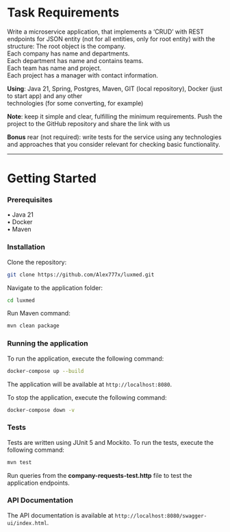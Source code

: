# Task Requirements

Write a microservice application, that implements a ‘CRUD’ with REST endpoints for JSON entity (not for all entities,
only for root entity) with the structure:
The root object is the company.     
Each company has name and departments.  
Each department has name and contains teams.    
Each team has name and project.     
Each project has a manager with contact information.

**Using**: Java 21, Spring, Postgres, Maven, GIT (local repository), Docker (just to start app) and any other    
technologies (for some converting, for example)

**Note**: keep it simple and clear, fulfilling the minimum requirements.
Push the project to the GitHub repository and share the link with us

**Bonus** rear (not required):
write tests for the service using any technologies and approaches that you consider relevant for checking basic
functionality.


-----------------------------------------------------------------------------------------------------------------------

# Getting Started

### Prerequisites

• Java 21   
• Docker    
• Maven

### Installation

Clone the repository:

```bash
git clone https://github.com/Alex777x/luxmed.git
```

Navigate to the application folder:

```bash
cd luxmed
```

Run Maven command:

```bash
mvn clean package
```

### Running the application

To run the application, execute the following command:

```bash
docker-compose up --build
```

The application will be available at `http://localhost:8080`.

To stop the application, execute the following command:

```bash
docker-compose down -v
```

### Tests

Tests are written using JUnit 5 and Mockito. To run the tests, execute the following command:

```bash
mvn test
```

Run queries from the **company-requests-test.http** file to test the application endpoints.

### API Documentation

The API documentation is available at `http://localhost:8080/swagger-ui/index.html`.    
